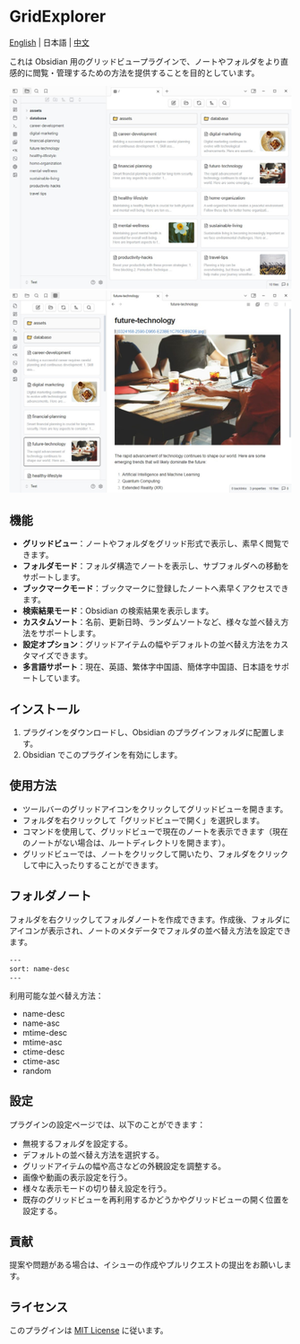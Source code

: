 # GridExplorer

[English](README.md) | 日本語 | [中文](README_zhTW.md)

これは Obsidian 用のグリッドビュープラグインで、ノートやフォルダをより直感的に閲覧・管理するための方法を提供することを目的としています。

![demo1](assets/demo1.jpg)
![demo2](assets/demo2.jpg)

## 機能

- **グリッドビュー**：ノートやフォルダをグリッド形式で表示し、素早く閲覧できます。
- **フォルダモード**：フォルダ構造でノートを表示し、サブフォルダへの移動をサポートします。
- **ブックマークモード**：ブックマークに登録したノートへ素早くアクセスできます。
- **検索結果モード**：Obsidian の検索結果を表示します。
- **カスタムソート**：名前、更新日時、ランダムソートなど、様々な並べ替え方法をサポートします。
- **設定オプション**：グリッドアイテムの幅やデフォルトの並べ替え方法をカスタマイズできます。
- **多言語サポート**：現在、英語、繁体字中国語、簡体字中国語、日本語をサポートしています。

## インストール

1. プラグインをダウンロードし、Obsidian のプラグインフォルダに配置します。
2. Obsidian でこのプラグインを有効にします。

## 使用方法

- ツールバーのグリッドアイコンをクリックしてグリッドビューを開きます。
- フォルダを右クリックして「グリッドビューで開く」を選択します。
- コマンドを使用して、グリッドビューで現在のノートを表示できます（現在のノートがない場合は、ルートディレクトリを開きます）。
- グリッドビューでは、ノートをクリックして開いたり、フォルダをクリックして中に入ったりすることができます。

## フォルダノート

フォルダを右クリックしてフォルダノートを作成できます。作成後、フォルダにアイコンが表示され、ノートのメタデータでフォルダの並べ替え方法を設定できます。

```
---
sort: name-desc
---
```

利用可能な並べ替え方法：

- name-desc
- name-asc
- mtime-desc
- mtime-asc
- ctime-desc
- ctime-asc
- random

## 設定

プラグインの設定ページでは、以下のことができます：

- 無視するフォルダを設定する。
- デフォルトの並べ替え方法を選択する。
- グリッドアイテムの幅や高さなどの外観設定を調整する。
- 画像や動画の表示設定を行う。
- 様々な表示モードの切り替え設定を行う。
- 既存のグリッドビューを再利用するかどうかやグリッドビューの開く位置を設定する。

## 貢献

提案や問題がある場合は、イシューの作成やプルリクエストの提出をお願いします。

## ライセンス

このプラグインは [MIT License](LICENSE) に従います。
